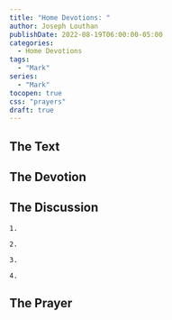 ```yaml
---
title: "Home Devotions: "
author: Joseph Louthan
publishDate: 2022-08-19T06:00:00-05:00
categories:
  - Home Devotions
tags:
  - "Mark"
series:
  - "Mark"
tocopen: true
css: "prayers"
draft: true
---
```

## The Text



## The Devotion



## The Discussion

```text
1. 
```

```text
2. 
```

```text
3. 
```

```text
4. 
```

## The Prayer

<div style='font-variant: small-caps;'>

</div>

```text

```

